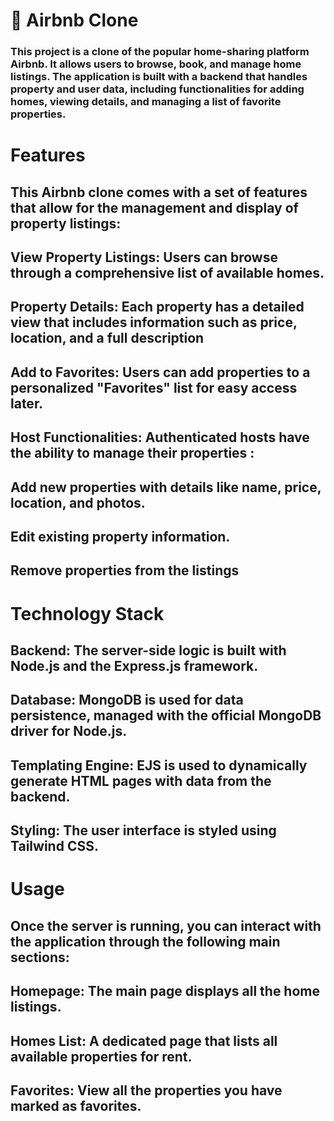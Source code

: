 # 🏡 Airbnb Clone
### This project is a clone of the popular home-sharing platform Airbnb. It allows users to browse, book, and manage home listings. The application is built with a backend that handles property and user data, including functionalities for adding homes, viewing details, and managing a list of favorite properties.
# Features
## This Airbnb clone comes with a set of features that allow for the management and display of property listings:
## View Property Listings: Users can browse through a comprehensive list of available homes.
## Property Details: Each property has a detailed view that includes information such as price, location, and a full description
## Add to Favorites: Users can add properties to a personalized "Favorites" list for easy access later.
## Host Functionalities: Authenticated hosts have the ability to manage their properties :
## Add new properties with details like name, price, location, and photos.
## Edit existing property information.
## Remove properties from the listings
# Technology Stack
## Backend: The server-side logic is built with Node.js and the Express.js framework.

## Database: MongoDB is used for data persistence, managed with the official MongoDB driver for Node.js.

## Templating Engine: EJS is used to dynamically generate HTML pages with data from the backend.

## Styling: The user interface is styled using Tailwind CSS.
# Usage
## Once the server is running, you can interact with the application through the following main sections:

## Homepage: The main page displays all the home listings.

## Homes List: A dedicated page that lists all available properties for rent.

## Favorites: View all the properties you have marked as favorites.

